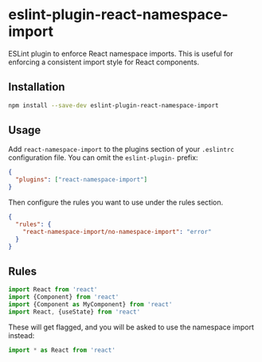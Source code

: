 # eslint-plugin-react-namespace-import

ESLint plugin to enforce React namespace imports. This is useful for enforcing a consistent import style for React components.

## Installation

```sh
npm install --save-dev eslint-plugin-react-namespace-import
```

## Usage

Add `react-namespace-import` to the plugins section of your `.eslintrc` configuration file. You can omit the `eslint-plugin-` prefix:

```json
{
  "plugins": ["react-namespace-import"]
}
```

Then configure the rules you want to use under the rules section.

```json
{
  "rules": {
    "react-namespace-import/no-namespace-import": "error"
  }
}
```

## Rules

```javascript
import React from 'react'
import {Component} from 'react'
import {Component as MyComponent} from 'react'
import React, {useState} from 'react'
```

These will get flagged, and you will be asked to use the namespace import instead:

```javascript
import * as React from 'react'
```
